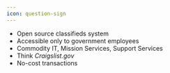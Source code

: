 ```yaml
---
icon: question-sign
---
```


* Open source classifieds system
* Accessible only to government employees
* Commodity IT, Mission Services, Support Services
* Think *Craigslist.gov*
* No-cost transactions
